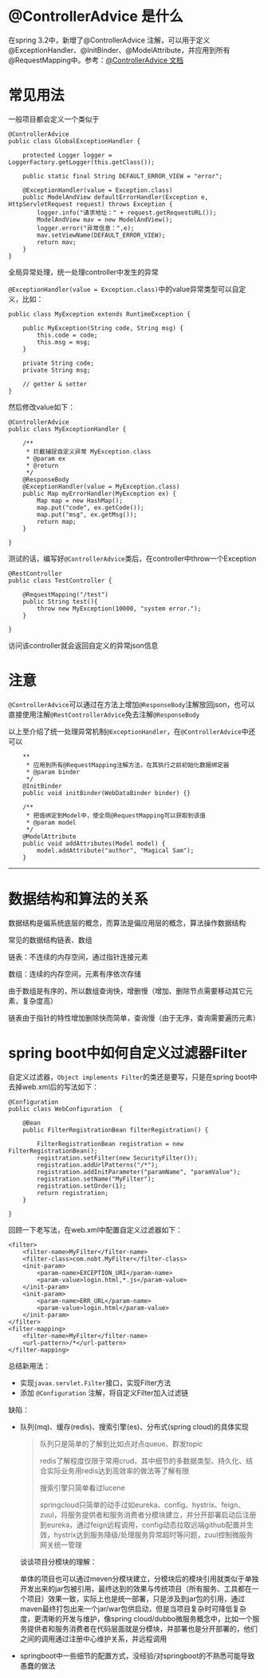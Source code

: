 # @ControllerAdvice 是什么

在spring 3.2中，新增了@ControllerAdvice 注解，可以用于定义@ExceptionHandler、@InitBinder、@ModelAttribute，并应用到所有@RequestMapping中。参考：[@ControllerAdvice 文档](http://docs.spring.io/spring-framework/docs/5.0.0.M1/javadoc-api/org/springframework/web/bind/annotation/ControllerAdvice.html)



# 常见用法

一般项目都会定义一个类似于

```
@ControllerAdvice
public class GlobalExceptionHandler {

    protected Logger logger =  LoggerFactory.getLogger(this.getClass());

    public static final String DEFAULT_ERROR_VIEW = "error";

    @ExceptionHandler(value = Exception.class)
    public ModelAndView defaultErrorHandler(Exception e, HttpServletRequest request) throws Exception {
        logger.info("请求地址：" + request.getRequestURL());
        ModelAndView mav = new ModelAndView();
        logger.error("异常信息：",e);
        mav.setViewName(DEFAULT_ERROR_VIEW);
        return mav;
    }
}
```

全局异常处理，统一处理controller中发生的异常



`@ExceptionHandler(value = Exception.class)`中的value异常类型可以自定义，比如：

```
public class MyException extends RuntimeException {

    public MyException(String code, String msg) {
        this.code = code;
        this.msg = msg;
    }

    private String code;
    private String msg;

    // getter & setter
}
```

然后修改value如下：

```
@ControllerAdvice
public class MyExceptionHandler {

	/**
     * 拦截捕捉自定义异常 MyException.class
     * @param ex
     * @return
     */
    @ResponseBody
    @ExceptionHandler(value = MyException.class)
    public Map myErrorHandler(MyException ex) {
        Map map = new HashMap();
        map.put("code", ex.getCode());
        map.put("msg", ex.getMsg());
        return map;
    }

}
```



测试的话，编写好`@ControllerAdvice`类后，在controller中throw一个Exception

```
@RestController
public class TestController {
	
	@RequestMapping("/test")
	public String test(){
		throw new MyException(10000, "system error.");
	}

}
```

访问该controller就会返回自定义的异常json信息



# 注意

`@ControllerAdvice`可以通过在方法上增加`@ResponseBody`注解放回json，也可以直接使用注解`@RestControllerAdvice`免去注解`@ResponseBody`



以上至介绍了统一处理异常机制`@ExceptionHandler`，在`@ControllerAdvice`中还可以

```
	**
     * 应用到所有@RequestMapping注解方法，在其执行之前初始化数据绑定器
     * @param binder
     */
    @InitBinder
    public void initBinder(WebDataBinder binder) {}

    /**
     * 把值绑定到Model中，使全局@RequestMapping可以获取到该值
     * @param model
     */
    @ModelAttribute
    public void addAttributes(Model model) {
        model.addAttribute("author", "Magical Sam");
    }
```





-------------

# 数据结构和算法的关系

数据结构是偏系统底层的概念，而算法是偏应用层的概念，算法操作数据结构

常见的数据结构链表、数组

链表：不连续的内存空间，通过指针连接元素

数组：连续的内存空间，元素有序依次存储

由于数组是有序的，所以数组查询快，增删慢（增加、删除节点需要移动其它元素，复杂度高）

链表由于指针的特性增加删除快而简单，查询慢（由于无序，查询需要遍历元素）





# spring boot中如何自定义过滤器Filter

自定义过滤器，`Object implements Filter`的类还是要写，只是在spring boot中去掉web.xml后的写法如下：

```
@Configuration
public class WebConfiguration  {
	
    @Bean
    public FilterRegistrationBean filterRegistration() {

        FilterRegistrationBean registration = new FilterRegistrationBean();
        registration.setFilter(new SecurityFilter());
        registration.addUrlPatterns("/*");
        registration.addInitParameter("paramName", "paramValue");
        registration.setName("MyFilter");
        registration.setOrder(1);
        return registration;
    }
 
}
```



回顾一下老写法，在web.xml中配置自定义过滤器如下：

```
<filter>
	<filter-name>MyFilter</filter-name>
	<filter-class>com.nobt.MyFilter</filter-class>
	<init-param>
		<param-name>EXCEPTION_URI</param-name>
		<param-value>login.html,*.js</param-value>
	</init-param>
	<init-param>
		<param-name>ERR_URL</param-name>
		<param-value>login.html</param-value>
	</init-param>
</filter>
<filter-mapping>
	<filter-name>MyFilter</filter-name>
	<url-pattern>/*</url-pattern>
</filter-mapping>
```

总结新用法：

- 实现`javax.servlet.Filter`接口，实现Filter方法
- 添加 `@Configuration` 注解，将自定义Filter加入过滤链



缺陷：

- 队列(mq)、缓存(redis)、搜索引擎(es)、分布式(spring cloud)的具体实现

  > 队列只是简单的了解到比如点对点queue、群发topic
  >
  > redis了解程度仅限于常用crud，其中细节的多数据类型、持久化、结合实际业务用redis达到高效率的做法等了解有限
  >
  > 搜索引擎只简单看过lucene
  >
  > springcloud只简单的动手过如eureka、config、hystrix、feign、zuul，将服务提供者和服务消费者分模块建立，并分开部署启动后注册到eureka，通过feign远程调用，config动态拉取远端github配置并生效，hystrix达到服务降级/处理服务异常超时等问题，zuul控制微服务网关统一管理

  谈谈项目分模块的理解：

  单体的项目也可以通过meven分模块建立，分模块后的模块引用就类似于单独开发出来的jar包被引用，最终达到的效果与传统项目（所有服务、工具都在一个项目）效果一致，实际上也是统一部署，只是涉及到jar包的引用，通过maven最终打包出来一个jar/war包供启动，但是当项目复杂时可降低复杂度，更清晰的开发与维护，像spring cloud/dubbo微服务概念中，比如一个服务提供者和服务消费者在代码层面就是分模块，并部署也是分开部署的，他们之间的调用通过注册中心维护关系，并远程调用

- springboot中一些细节的配置方式，没经验/对springboot的不熟悉可能导致愚蠢的做法